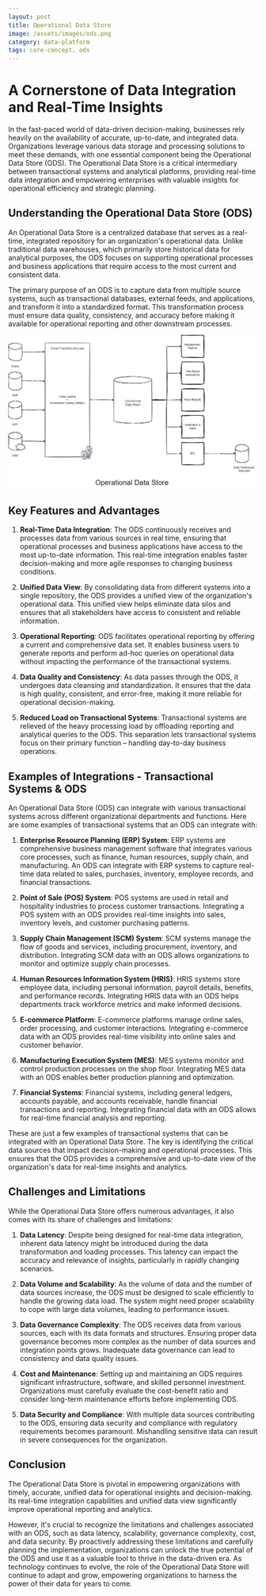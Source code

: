 ```yaml
---
layout: post
title: Operational Data Store
image: /assets/images/ods.png
category: data-platform
tags: core-concept, ods
---
```


# A Cornerstone of Data Integration and Real-Time Insights

In the fast-paced world of data-driven decision-making, businesses rely heavily on the availability of accurate, up-to-date, and integrated data. Organizations leverage various data storage and processing solutions to meet these demands, with one essential component being the Operational Data Store (ODS). The Operational Data Store is a critical intermediary between transactional systems and analytical platforms, providing real-time data integration and empowering enterprises with valuable insights for operational efficiency and strategic planning.

## Understanding the Operational Data Store (ODS)

An Operational Data Store is a centralized database that serves as a real-time, integrated repository for an organization's operational data. Unlike traditional data warehouses, which primarily store historical data for analytical purposes, the ODS focuses on supporting operational processes and business applications that require access to the most current and consistent data.

The primary purpose of an ODS is to capture data from multiple source systems, such as transactional databases, external feeds, and applications, and transform it into a standardized format. This transformation process must ensure data quality, consistency, and accuracy before making it available for operational reporting and other downstream processes.
<!--more-->
![Operational Data Store](/assets/images/ods.png)

## Key Features and Advantages

1. **Real-Time Data Integration**: The ODS continuously receives and processes data from various sources in real time, ensuring that operational processes and business applications have access to the most up-to-date information. This real-time integration enables faster decision-making and more agile responses to changing business conditions.

2. **Unified Data View**: By consolidating data from different systems into a single repository, the ODS provides a unified view of the organization's operational data. This unified view helps eliminate data silos and ensures that all stakeholders have access to consistent and reliable information.

3. **Operational Reporting**: ODS facilitates operational reporting by offering a current and comprehensive data set. It enables business users to generate reports and perform ad-hoc queries on operational data without impacting the performance of the transactional systems.

4. **Data Quality and Consistency**: As data passes through the ODS, it undergoes data cleansing and standardization. It ensures that the data is high quality, consistent, and error-free, making it more reliable for operational decision-making.

5. **Reduced Load on Transactional Systems**: Transactional systems are relieved of the heavy processing load by offloading reporting and analytical queries to the ODS. This separation lets transactional systems focus on their primary function – handling day-to-day business operations.

## Examples of Integrations - Transactional Systems & ODS

An Operational Data Store (ODS) can integrate with various transactional systems across different organizational departments and functions. Here are some examples of transactional systems that an ODS can integrate with:

1. **Enterprise Resource Planning (ERP) System**: ERP systems are comprehensive business management software that integrates various core processes, such as finance, human resources, supply chain, and manufacturing. An ODS can integrate with ERP systems to capture real-time data related to sales, purchases, inventory, employee records, and financial transactions.

3. **Point of Sale (POS) System**: POS systems are used in retail and hospitality industries to process customer transactions. Integrating a POS system with an ODS provides real-time insights into sales, inventory levels, and customer purchasing patterns.

4. **Supply Chain Management (SCM) System**: SCM systems manage the flow of goods and services, including procurement, inventory, and distribution. Integrating SCM data with an ODS allows organizations to monitor and optimize supply chain processes.

5. **Human Resources Information System (HRIS)**: HRIS systems store employee data, including personal information, payroll details, benefits, and performance records. Integrating HRIS data with an ODS helps departments track workforce metrics and make informed decisions.

6. **E-commerce Platform**: E-commerce platforms manage online sales, order processing, and customer interactions. Integrating e-commerce data with an ODS provides real-time visibility into online sales and customer behavior.

7. **Manufacturing Execution System (MES)**: MES systems monitor and control production processes on the shop floor. Integrating MES data with an ODS enables better production planning and optimization.

8. **Financial Systems**: Financial systems, including general ledgers, accounts payable, and accounts receivable, handle financial transactions and reporting. Integrating financial data with an ODS allows for real-time financial analysis and reporting.

These are just a few examples of transactional systems that can be integrated with an Operational Data Store. The key is identifying the critical data sources that impact decision-making and operational processes. This ensures that the ODS provides a comprehensive and up-to-date view of the organization's data for real-time insights and analytics.

## Challenges and Limitations

While the Operational Data Store offers numerous advantages, it also comes with its share of challenges and limitations:

1. **Data Latency**: Despite being designed for real-time data integration, inherent data latency might be introduced during the data transformation and loading processes. This latency can impact the accuracy and relevance of insights, particularly in rapidly changing scenarios.

2. **Data Volume and Scalability**: As the volume of data and the number of data sources increase, the ODS must be designed to scale efficiently to handle the growing data load. The system might need proper scalability to cope with large data volumes, leading to performance issues.

3. **Data Governance Complexity**: The ODS receives data from various sources, each with its data formats and structures. Ensuring proper data governance becomes more complex as the number of data sources and integration points grows. Inadequate data governance can lead to consistency and data quality issues.

4. **Cost and Maintenance**: Setting up and maintaining an ODS requires significant infrastructure, software, and skilled personnel investment. Organizations must carefully evaluate the cost-benefit ratio and consider long-term maintenance efforts before implementing ODS.

5. **Data Security and Compliance**: With multiple data sources contributing to the ODS, ensuring data security and compliance with regulatory requirements becomes paramount. Mishandling sensitive data can result in severe consequences for the organization.

## Conclusion

The Operational Data Store is pivotal in empowering organizations with timely, accurate, unified data for operational insights and decision-making. Its real-time integration capabilities and unified data view significantly improve operational reporting and analytics.

However, it's crucial to recognize the limitations and challenges associated with an ODS, such as data latency, scalability, governance complexity, cost, and data security. By proactively addressing these limitations and carefully planning the implementation, organizations can unlock the true potential of the ODS and use it as a valuable tool to thrive in the data-driven era. As technology continues to evolve, the role of the Operational Data Store will continue to adapt and grow, empowering organizations to harness the power of their data for years to come.